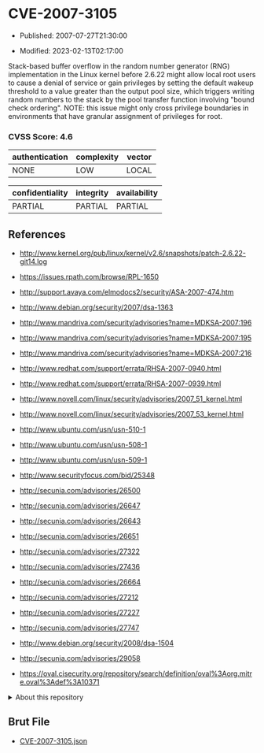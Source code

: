 # CVE-2007-3105

- Published: 2007-07-27T21:30:00

- Modified: 2023-02-13T02:17:00

Stack-based buffer overflow in the random number generator (RNG) implementation in the Linux kernel before 2.6.22 might allow local root users to cause a denial of service or gain privileges by setting the default wakeup threshold to a value greater than the output pool size, which triggers writing random numbers to the stack by the pool transfer function involving "bound check ordering". NOTE: this issue might only cross privilege boundaries in environments that have granular assignment of privileges for root.

### CVSS Score: **4.6**

| authentication | complexity | vector |
| --- | --- | --- |
| NONE | LOW | LOCAL |

| confidentiality | integrity | availability |
| --- | --- | --- |
| PARTIAL | PARTIAL | PARTIAL |

## References

* http://www.kernel.org/pub/linux/kernel/v2.6/snapshots/patch-2.6.22-git14.log

* https://issues.rpath.com/browse/RPL-1650

* http://support.avaya.com/elmodocs2/security/ASA-2007-474.htm

* http://www.debian.org/security/2007/dsa-1363

* http://www.mandriva.com/security/advisories?name=MDKSA-2007:196

* http://www.mandriva.com/security/advisories?name=MDKSA-2007:195

* http://www.mandriva.com/security/advisories?name=MDKSA-2007:216

* http://www.redhat.com/support/errata/RHSA-2007-0940.html

* http://www.redhat.com/support/errata/RHSA-2007-0939.html

* http://www.novell.com/linux/security/advisories/2007_51_kernel.html

* http://www.novell.com/linux/security/advisories/2007_53_kernel.html

* http://www.ubuntu.com/usn/usn-510-1

* http://www.ubuntu.com/usn/usn-508-1

* http://www.ubuntu.com/usn/usn-509-1

* http://www.securityfocus.com/bid/25348

* http://secunia.com/advisories/26500

* http://secunia.com/advisories/26647

* http://secunia.com/advisories/26643

* http://secunia.com/advisories/26651

* http://secunia.com/advisories/27322

* http://secunia.com/advisories/27436

* http://secunia.com/advisories/26664

* http://secunia.com/advisories/27212

* http://secunia.com/advisories/27227

* http://secunia.com/advisories/27747

* http://www.debian.org/security/2008/dsa-1504

* http://secunia.com/advisories/29058

* https://oval.cisecurity.org/repository/search/definition/oval%3Aorg.mitre.oval%3Adef%3A10371

<details>
<summary>About this repository</summary> 

  This repository is part of the project [Live Hack CVE](https://github.com/Live-Hack-CVE). Main website can be found [www.live-hack.org](https://www.live-hack.org) 
  
  Made by [Sn0wAlice](https://github.com/Sn0wAlice) for the people that care about security and need to have a feed of the latest CVEs. Hope you enjoy it, don't forget to star the repo and follow me on [Twitter](https://twitter.com/Sn0wAlice) and [Github](https://github.com/Sn0wAlice). And that is my [personnal website](https://www.alice-snow.me/)

  - [Home Page](https://github.com/Live-Hack-CVE)
  - [Framework](https://github.com/Live-Hack-CVE/cve-framework)
  - [CVE database](https://github.com/Live-Hack-CVE/full_database)
  - [Changelog](https://github.com/Live-Hack-CVE/Changelog)
</details>

## Brut File

* [CVE-2007-3105.json](https://raw.githubusercontent.com/Live-Hack-CVE/full_database/main/cves/2007/CVE-2007-3105.json)

